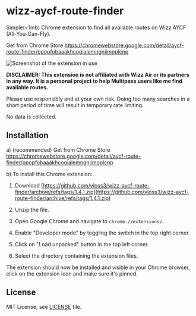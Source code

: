 # wizz-aycf-route-finder

Simple(<1mb) Chrome extension to find all available routes on Wizz AYCF (All-You-Can-Fly).

Get from Chrome Store https://chromewebstore.google.com/detail/aycf-route-finder/ppopfobaaakhcogialemngniimoplcnp

![Screenshot of the extension in use](screenshot.jpg)

**DISCLAIMER: This extension is not affiliated with Wizz Air or its partners in any way. It is a personal project to help Multipass users like me find available routes.**

Please use responsibly and at your own risk. Doing too many searches in a short period of time will result in temporary rate limiting.

No data is collected.

## Installation

a) (recommended) Get from Chrome Store https://chromewebstore.google.com/detail/aycf-route-finder/ppopfobaaakhcogialemngniimoplcnp

b) To install this Chrome extension:

1. Download [https://github.com/vloss3/wizz-aycf-route-finder/archive/refs/tags/1.4.1.zip](https://github.com/vloss3/wizz-aycf-route-finder/archive/refs/tags/1.4.1.zip)

2. Unzip the file.

3. Open Google Chrome and navigate to `chrome://extensions/`.
3. Enable "Developer mode" by toggling the switch in the top right corner.
4. Click on "Load unpacked" button in the top left corner.
5. Select the directory containing the extension files.

The extension should now be installed and visible in your Chrome browser, click on the extension icon and make sure it's pinned.

## License

MIT License, see [LICENSE](LICENSE) file.
